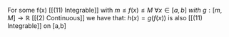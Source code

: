 For some f(x) [[(11) Integrable]] with $m \le f(x) \le M \ \forall x \in [a,b] \ with \ g:[m,M] \rightarrow \mathbb{R}$ [[(2) Continuous]] we have that:
$h(x) = g(f(x))$ is also [[(11) Integrable]] on \[a,b]